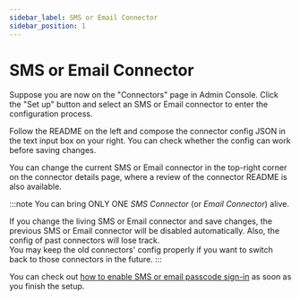 ```yaml
---
sidebar_label: SMS or Email Connector
sidebar_position: 1
---
```


# SMS or Email Connector

Suppose you are now on the "Connectors" page in Admin Console. Click the "Set up" button and select an SMS or Email connector to enter the configuration process.

Follow the README on the left and compose the connector config JSON in the text input box on your right. You can check whether the config can work before saving changes.

You can change the current SMS or Email connector in the top-right corner on the connector details page, where a review of the connector README is also available.

:::note
You can bring ONLY ONE _SMS Connector_ (or _Email Connector_) alive.

If you change the living SMS or Email connector and save changes, the previous SMS or Email connector will be disabled automatically. Also, the config of past connectors will lose track.<br/>
You may keep the old connectors' config properly if you want to switch back to those connectors in the future.
:::

You can check out [how to enable SMS or email passcode sign-in](/docs/docs/tutorials/get-started/enable-passcode-sign-in.mdx) as soon as you finish the setup.
